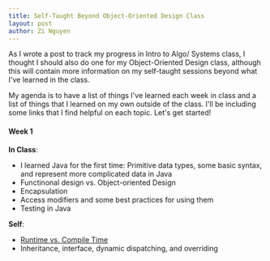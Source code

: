 ```yaml
---
title: Self-Taught Beyond Object-Oriented Design Class
layout: post
author: Zi Nguyen
---
```


As I wrote a post to track my progress in Intro to Algo/ Systems class, I thought I should also do one for my Object-Oriented Design class, although this will contain more information on my self-taught sessions beyond what I've learned in the class.

My agenda is to have a list of things I've learned each week in class and a list of things that I learned on my own outside of the class. I'll be including some links that I find helpful on each topic. Let's get started!

#### Week 1

**In Class**:

- I learned Java for the first time: Primitive data types, some basic syntax, and represent more complicated data in Java
- Functinonal design vs. Object-oriented Design
- Encapsulation
- Access modifiers and some best practices for using them
- Testing in Java


**Self**:

- <a href="https://pc.net/helpcenter/answers/compile_time_vs_runtime">Runtime vs. Compile Time</a>
- Inheritance, interface, dynamic dispatching, and overriding